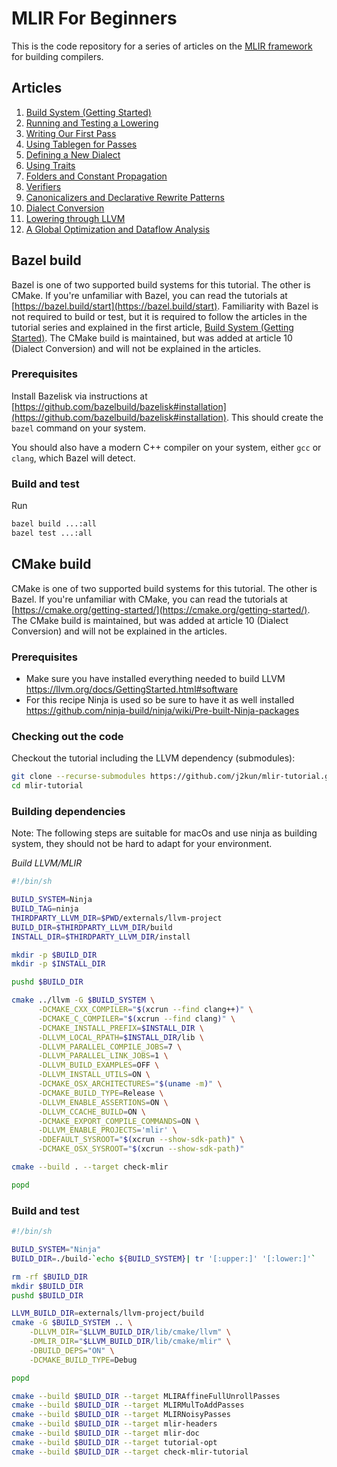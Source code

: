 # MLIR For Beginners

This is the code repository for a series of articles on the
[MLIR framework](https://mlir.llvm.org/) for building compilers.

## Articles

1.  [Build System (Getting Started)](https://jeremykun.com/2023/08/10/mlir-getting-started/)
2.  [Running and Testing a Lowering](https://jeremykun.com/2023/08/10/mlir-running-and-testing-a-lowering/)
3.  [Writing Our First Pass](https://jeremykun.com/2023/08/10/mlir-writing-our-first-pass/)
4.  [Using Tablegen for Passes](https://jeremykun.com/2023/08/10/mlir-using-tablegen-for-passes/)
5.  [Defining a New Dialect](https://jeremykun.com/2023/08/21/mlir-defining-a-new-dialect/)
6.  [Using Traits](https://jeremykun.com/2023/09/07/mlir-using-traits/)
7.  [Folders and Constant Propagation](https://jeremykun.com/2023/09/11/mlir-folders/)
8.  [Verifiers](https://jeremykun.com/2023/09/13/mlir-verifiers/)
9.  [Canonicalizers and Declarative Rewrite Patterns](https://jeremykun.com/2023/09/20/mlir-canonicalizers-and-declarative-rewrite-patterns/)
10. [Dialect Conversion](https://jeremykun.com/2023/10/23/mlir-dialect-conversion/)
11. [Lowering through LLVM](https://jeremykun.com/2023/11/01/mlir-lowering-through-llvm/)
12. [A Global Optimization and Dataflow Analysis](https://jeremykun.com/2023/11/15/mlir-a-global-optimization-and-dataflow-analysis/)

## Bazel build

Bazel is one of two supported build systems for this tutorial. The other is
CMake. If you're unfamiliar with Bazel, you can read the tutorials at
[https://bazel.build/start](https://bazel.build/start). Familiarity with Bazel
is not required to build or test, but it is required to follow the articles in
the tutorial series and explained in the first article,
[Build System (Getting Started)](https://jeremykun.com/2023/08/10/mlir-getting-started/).
The CMake build is maintained, but was added at article 10 (Dialect Conversion)
and will not be explained in the articles.

### Prerequisites

Install Bazelisk via instructions at
[https://github.com/bazelbuild/bazelisk#installation](https://github.com/bazelbuild/bazelisk#installation).
This should create the `bazel` command on your system.

You should also have a modern C++ compiler on your system, either `gcc` or
`clang`, which Bazel will detect.

### Build and test

Run

```bash
bazel build ...:all
bazel test ...:all
```

## CMake build

CMake is one of two supported build systems for this tutorial. The other is
Bazel. If you're unfamiliar with CMake, you can read the tutorials at
[https://cmake.org/getting-started/](https://cmake.org/getting-started/). The
CMake build is maintained, but was added at article 10 (Dialect Conversion) and
will not be explained in the articles.

### Prerequisites

*   Make sure you have installed everything needed to build LLVM
    https://llvm.org/docs/GettingStarted.html#software
*   For this recipe Ninja is used so be sure to have it as well installed
    https://github.com/ninja-build/ninja/wiki/Pre-built-Ninja-packages

### Checking out the code

Checkout the tutorial including the LLVM dependency (submodules):

```bash
git clone --recurse-submodules https://github.com/j2kun/mlir-tutorial.git
cd mlir-tutorial
```

### Building dependencies

Note: The following steps are suitable for macOs and use ninja as building
system, they should not be hard to adapt for your environment.

*Build LLVM/MLIR*

```bash
#!/bin/sh

BUILD_SYSTEM=Ninja
BUILD_TAG=ninja
THIRDPARTY_LLVM_DIR=$PWD/externals/llvm-project
BUILD_DIR=$THIRDPARTY_LLVM_DIR/build
INSTALL_DIR=$THIRDPARTY_LLVM_DIR/install

mkdir -p $BUILD_DIR
mkdir -p $INSTALL_DIR

pushd $BUILD_DIR

cmake ../llvm -G $BUILD_SYSTEM \
      -DCMAKE_CXX_COMPILER="$(xcrun --find clang++)" \
      -DCMAKE_C_COMPILER="$(xcrun --find clang)" \
      -DCMAKE_INSTALL_PREFIX=$INSTALL_DIR \
      -DLLVM_LOCAL_RPATH=$INSTALL_DIR/lib \
      -DLLVM_PARALLEL_COMPILE_JOBS=7 \
      -DLLVM_PARALLEL_LINK_JOBS=1 \
      -DLLVM_BUILD_EXAMPLES=OFF \
      -DLLVM_INSTALL_UTILS=ON \
      -DCMAKE_OSX_ARCHITECTURES="$(uname -m)" \
      -DCMAKE_BUILD_TYPE=Release \
      -DLLVM_ENABLE_ASSERTIONS=ON \
      -DLLVM_CCACHE_BUILD=ON \
      -DCMAKE_EXPORT_COMPILE_COMMANDS=ON \
      -DLLVM_ENABLE_PROJECTS='mlir' \
      -DDEFAULT_SYSROOT="$(xcrun --show-sdk-path)" \
      -DCMAKE_OSX_SYSROOT="$(xcrun --show-sdk-path)"

cmake --build . --target check-mlir

popd
```

### Build and test

```bash
#!/bin/sh

BUILD_SYSTEM="Ninja"
BUILD_DIR=./build-`echo ${BUILD_SYSTEM}| tr '[:upper:]' '[:lower:]'`

rm -rf $BUILD_DIR
mkdir $BUILD_DIR
pushd $BUILD_DIR

LLVM_BUILD_DIR=externals/llvm-project/build
cmake -G $BUILD_SYSTEM .. \
    -DLLVM_DIR="$LLVM_BUILD_DIR/lib/cmake/llvm" \
    -DMLIR_DIR="$LLVM_BUILD_DIR/lib/cmake/mlir" \
    -DBUILD_DEPS="ON" \
    -DCMAKE_BUILD_TYPE=Debug

popd

cmake --build $BUILD_DIR --target MLIRAffineFullUnrollPasses
cmake --build $BUILD_DIR --target MLIRMulToAddPasses
cmake --build $BUILD_DIR --target MLIRNoisyPasses
cmake --build $BUILD_DIR --target mlir-headers
cmake --build $BUILD_DIR --target mlir-doc
cmake --build $BUILD_DIR --target tutorial-opt
cmake --build $BUILD_DIR --target check-mlir-tutorial
```

